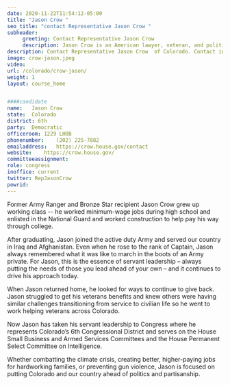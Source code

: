 ```yaml
---
date: 2020-11-22T11:54:12-05:00
title: "Jason Crow "
seo_title: "contact Representative Jason Crow "
subheader:
     greeting: Contact Representative Jason Crow  
     description: Jason Crow is an American lawyer, veteran, and politician who is a member of the United States House of Representatives for Colorado's 6th congressional district.
description: Contact Representative Jason Crow  of Colorado. Contact information for Jason Crow  includes email address, phone number, and mailing address.
image: crow-jason.jpeg
video: 
url: /colorado/crow-jason/
weight: 1
layout: course_home


####candidate
name:	Jason Crow 
state:	Colorado
district: 6th
party:	Democratic
officeroom:	1229 LHOB
phonenumber:	(202) 225-7882
emailaddress:	https://crow.house.gov/contact
website:	https://crow.house.gov/
committeeassignment: 
role: congress
inoffice: current
twitter: RepJasonCrow
powrid: 
---
```


Former Army Ranger and Bronze Star recipient Jason Crow grew up working class -- he worked minimum-wage jobs during high school and enlisted in the National Guard and worked construction to help pay his way through college. 

After graduating, Jason joined the active duty Army and served our country in Iraq and Afghanistan. Even when he rose to the rank of Captain, Jason always remembered what it was like to march in the boots of an Army private. For Jason, this is the essence of servant leadership – always putting the needs of those you lead ahead of your own – and it continues to drive his approach today. 

When Jason returned home, he looked for ways to continue to give back. Jason struggled to get his veterans benefits and knew others were having similar challenges transitioning from service to civilian life so he went to work helping veterans across Colorado. 

Now Jason has taken his servant leadership to Congress where he represents Colorado’s 6th Congressional District and serves on the House Small Business and Armed Services Committees and the House Permanent Select Committee on Intelligence. 

Whether combatting the climate crisis, creating better, higher-paying jobs for hardworking families, or preventing gun violence, Jason is focused on putting Colorado and our country ahead of politics and partisanship.